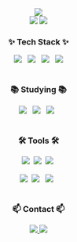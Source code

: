 <div align="center">
    <img src="https://capsule-render.vercel.app/api?type=soft&color=auto&height=120&section=header&text=Welcome%20to%20Teddy's%20Hub!&fontSize=50&fontColor=ffffff" />
</div>



<div align="center">
    <img src="https://github-readme-stats.vercel.app/api?username=ebzm00&theme=blue-green" />
   <img src="http://mazassumnida.wtf/api/v2/generate_badge?boj=ebzm00" />
</div>


<h3 align="center">✨ Tech Stack ✨</h3>
<div align="center">
  <img src="https://img.shields.io/badge/Spring%20Boot-6DB33F?style=for-the-badge&logo=springboot&logoColor=white" /> &nbsp
  <img src="https://img.shields.io/badge/MariaDB-003545?style=for-the-badge&logo=mariadb&logoColor=white" /> &nbsp
  <img src="https://img.shields.io/badge/Docker-2496ED?style=for-the-badge&logo=docker&logoColor=white" /> &nbsp
  <img src="https://img.shields.io/badge/Japanese%20N3-DD0B78?style=for-the-badge&logo=Monogram&logoColor=white" />
</div>



<br>
<h3 align="center">📚 Studying 📚</h3>
<div align="center">
  <img src="https://img.shields.io/badge/Spring%20Boot-6DB33F?style=for-the-badge&logo=springboot&logoColor=white" /> &nbsp
  <img src="https://img.shields.io/badge/MariaDB-003545?style=for-the-badge&logo=mariadb&logoColor=white" /> &nbsp
  <img src="https://img.shields.io/badge/Docker-2496ED?style=for-the-badge&logo=docker&logoColor=white" /> &nbsp
</div>


<br>

<h3 align="center">🛠 Tools 🛠</h3>
<div align="center">
  <img src="https://img.shields.io/badge/git-F05033.svg?style=for-the-badge&logo=git&logoColor=white" />&nbsp
  <img src="https://img.shields.io/badge/github-181717.svg?style=for-the-badge&logo=github&logoColor=white" />&nbsp
  <img src="https://img.shields.io/badge/Notion-F3F3F3.svg?style=for-the-badge&logo=notion&logoColor=black" />&nbsp
</div>


<br>

<div align="center">
  <img src="https://img.shields.io/badge/VSCode-2C2C32.svg?style=for-the-badge&logo=visual-studio-code&logoColor=22ABF3" />&nbsp
  <img src="https://img.shields.io/badge/Eclipse-2C2255?style=for-the-badge&logo=eclipse&logoColor=white" /> &nbsp
 <img src="https://img.shields.io/badge/IntelliJ_IDEA-000000.svg?style=for-the-badge&logo=intellij-idea&logoColor=white"/> &nbsp
<!--   <img src="https://img.shields.io/badge/Colab-2C2C32.svg?style=for-the-badge&logo=googlecolab&logoColor=F9AB00" />&nbsp -->
</div>

<br>

<h3 align="center">📫 Contact 📫</h3>
<div align="center">
  <a href="mailto:hgs01041161264@gmail.com">
    <img src="https://img.shields.io/badge/hgs01041161264@gmail.com-0078D4?style=for-the-badge&logo=microsoftoutlook&logoColor=white"/>
  </a>
  <a href="https://www.instagram.com/g.otter_/">
    <img src="https://img.shields.io/badge/instagram-E4405F?style=for-the-badge&logo=instagram&logoColor=white"/>
  </a>
</div>

